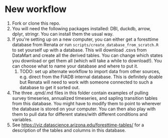 # New workflow

1. Fork or clone this repo.
1. You will need the following packages installed: DBI, duckdb, arrow, dplyr, stringr. You can install them the usual way.
1. If you're setting up on a new computer, you can either get a foresttime database from Renata *or* run `scripts/create_database_from_scratch.R` to set yourself up with a database. This will download .csvs from DataMart and create all the derived tables. You can change which states you download or get them all (which will take a while to download!). You can choose what to name your database and where to put it.
    1. TODO: set up alternate workflow to import data from other sources, e.g. direct from the FIADB internal database. This is definitely doable but Renata will need to work with someone connected to such a database to get it sorted out.
1. The three .qmd/.md files in this folder contain examples of pulling survey timeseries, annualized timeseries, and sapling transition tables from this database. You might have to modify them to point to wherever the database is stored on your computer. You can then also play with them to pull data for different states/with different conditions and variables.
1. See https://viz.datascience.arizona.edu/foresttime-tables/ for a description of the tables and columns in this database. 
